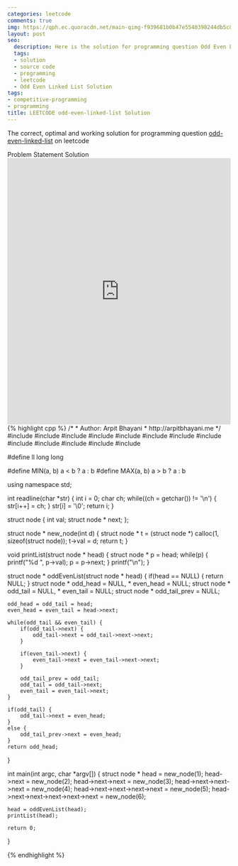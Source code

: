 ```yaml
---
categories: leetcode
comments: true
img: https://qph.ec.quoracdn.net/main-qimg-f939681b0b47e5540398244db5c8966f?convert_to_webp=true
layout: post
seo:
  description: Here is the solution for programming question Odd Even Linked List on leetcode
  tags:
  - solution
  - source code
  - programming
  - leetcode
  - Odd Even Linked List Solution
tags:
- competitive-programming
- programming
title: LEETCODE odd-even-linked-list Solution
---
```

The correct, optimal and working solution for programming question [odd-even-linked-list](https://leetcode.com/problems/odd-even-linked-list/) on leetcode

<div class="ui secondary pointing large menu">
  <a class="grey item" data-tab="problem-statement">
    Problem Statement
  </a>
  <a class="active item grey" data-tab="solution">
    Solution
  </a>
</div>
<div class="ui bottom attached tab" data-tab="problem-statement">
    <iframe src="https://leetcode.com/problems/odd-even-linked-list/" width="100%" height="600px" style="overflow: scroll; border: none;"></iframe>
</div>
<div class="ui bottom attached active tab" data-tab="solution">
{% highlight cpp %}
/*
 *  Author: Arpit Bhayani
 *  http://arpitbhayani.me
 */
#include <cmath>
#include <cstdio>
#include <cstdlib>
#include <climits>
#include <deque>
#include <iostream>
#include <list>
#include <limits>
#include <map>
#include <queue>
#include <set>
#include <stack>
#include <vector>

#define ll long long

#define MIN(a, b) a < b ? a : b
#define MAX(a, b) a > b ? a : b

using namespace std;

int readline(char *str) {
    int i = 0;
    char ch;
    while((ch = getchar()) != '\n') {
        str[i++] = ch;
    }
    str[i] = '\0';
    return i;
}

struct node {
    int val;
    struct node * next;
};

struct node * new_node(int d) {
    struct node * t = (struct node *) calloc(1, sizeof(struct node));
    t->val = d;
    return t;
}

void printList(struct node * head) {
    struct node * p = head;
    while(p) {
        printf("%d ", p->val);
        p = p->next;
    }
    printf("\n");
}

struct node * oddEvenList(struct node * head) {
    if(head == NULL) {
        return NULL;
    }
    struct node * odd_head = NULL, * even_head = NULL;
    struct node * odd_tail = NULL, * even_tail = NULL;
    struct node * odd_tail_prev = NULL;

    odd_head = odd_tail = head;
    even_head = even_tail = head->next;

    while(odd_tail && even_tail) {
        if(odd_tail->next) {
            odd_tail->next = odd_tail->next->next;
        }

        if(even_tail->next) {
            even_tail->next = even_tail->next->next;
        }

        odd_tail_prev = odd_tail;
        odd_tail = odd_tail->next;
        even_tail = even_tail->next;
    }

    if(odd_tail) {
        odd_tail->next = even_head;
    }
    else {
        odd_tail_prev->next = even_head;
    }
    return odd_head;
}

int main(int argc, char *argv[]) {
    struct node * head = new_node(1);
    head->next = new_node(2);
    head->next->next = new_node(3);
    head->next->next->next = new_node(4);
    head->next->next->next->next = new_node(5);
    head->next->next->next->next->next = new_node(6);

    head = oddEvenList(head);
    printList(head);

    return 0;
}

{% endhighlight %}
</div>
